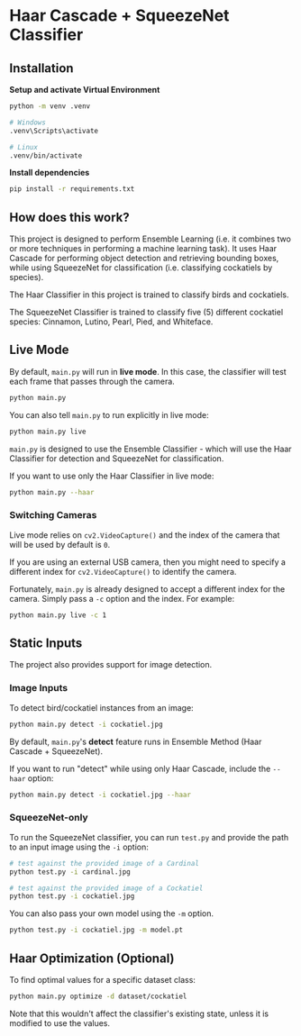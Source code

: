 # Haar Cascade + SqueezeNet Classifier

## Installation

**Setup and activate Virtual Environment**

```sh
python -m venv .venv

# Windows
.venv\Scripts\activate

# Linux
.venv/bin/activate
```

**Install dependencies**

```sh
pip install -r requirements.txt
```

## How does this work?

This project is designed to perform Ensemble Learning (i.e. it combines two or more techniques in performing a machine learning task). It uses Haar Cascade for performing object detection and retrieving bounding boxes, while using SqueezeNet for classification (i.e. classifying cockatiels by species).

The Haar Classifier in this project is trained to classify birds and cockatiels.

The SqueezeNet Classifier is trained to classify five (5) different cockatiel species: Cinnamon, Lutino, Pearl, Pied, and Whiteface.

## Live Mode

By default, `main.py` will run in **live mode**. In this case, the classifier will test each frame that passes through the camera.

```sh
python main.py
```

You can also tell `main.py` to run explicitly in live mode:

```sh
python main.py live
```

`main.py` is designed to use the Ensemble Classifier - which will use the Haar Classifier for detection and SqueezeNet for classification.

If you want to use only the Haar Classifier in live mode:

```sh
python main.py --haar
```

### Switching Cameras

Live mode relies on `cv2.VideoCapture()` and the index of the camera that will be used by default is `0`.

If you are using an external USB camera, then you might need to specify a different index for `cv2.VideoCapture()` to identify the camera.

Fortunately, `main.py` is already designed to accept a different index for the camera. Simply pass a `-c` option and the index. For example:

```sh
python main.py live -c 1
```

## Static Inputs

The project also provides support for image detection.

### Image Inputs

To detect bird/cockatiel instances from an image:

```sh
python main.py detect -i cockatiel.jpg
```

By default, `main.py`'s **detect** feature runs in Ensemble Method (Haar Cascade + SqueezeNet).

If you want to run "detect" while using only Haar Cascade, include the `--haar` option:

```sh
python main.py detect -i cockatiel.jpg --haar
```

### SqueezeNet-only

To run the SqueezeNet classifier, you can run `test.py` and provide the path to an input image using the `-i` option:

```sh
# test against the provided image of a Cardinal
python test.py -i cardinal.jpg

# test against the provided image of a Cockatiel
python test.py -i cockatiel.jpg
```

You can also pass your own model using the `-m` option.

```sh
python test.py -i cockatiel.jpg -m model.pt
```

## Haar Optimization (Optional)

To find optimal values for a specific dataset class:

```sh
python main.py optimize -d dataset/cockatiel
```

Note that this wouldn't affect the classifier's existing state, unless it is modified to use the values.


